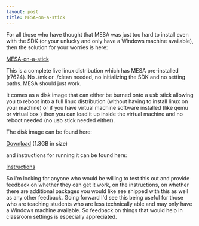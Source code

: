 ```yaml
---
layout: post
title: MESA-on-a-stick
---
```


For all those who have thought that MESA was just too hard to install even with the SDK (or your unlucky and only have a Windows machine available), then the solution for your worries is here:

[MESA-on-a-stick](https://github.com/rjfarmer/mesa-on-a-stick)

This is a complete live linux distribution which has MESA pre-installed (r7624). No ./mk or ./clean needed, no initializing the SDK and no setting paths. MESA should just work.

It comes as a disk image that can either be burned onto a usb stick allowing you to reboot into a full linux distribution (without having to install linux on your machine) or if you have virtual machine software installed (like qemu or virtual box ) then you can load it up inside the virtual machine and no reboot needed (no usb stick needed either).

The disk image can be found here:

[Download](https://www.dropbox.com/s/cxsdww393w20p0q/MESA.iso?dl=0) (1.3GB in size)

and instructions for running it can be found here:

[Instructions](https://github.com/rjfarmer/mesa-on-a-stick)

So i'm looking for anyone who would be willing to test this out and provide feedback on whether they can get it work, on the instructions, on whether there are additional packages you would like see shipped with this as well as any other feedback. Going forward I'd see this being useful for those who are teaching students who are less technically able and may only have a Windows machine available. So feedback on things that would help in classroom settings is especially appreciated.

